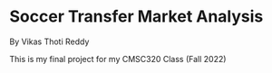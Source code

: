 # Soccer Transfer Market Analysis
By Vikas Thoti Reddy

This is my final project for my CMSC320 Class (Fall 2022)

